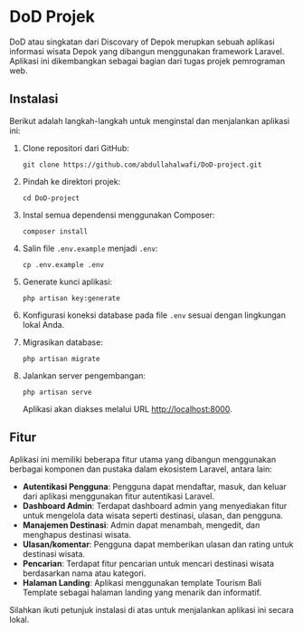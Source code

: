 # DoD Projek

DoD atau singkatan dari Discovary of Depok merupkan sebuah aplikasi informasi wisata Depok yang dibangun menggunakan framework Laravel. Aplikasi ini dikembangkan sebagai bagian dari tugas projek pemrograman web. 

## Instalasi

Berikut adalah langkah-langkah untuk menginstal dan menjalankan aplikasi ini:

1. Clone repositori dari GitHub:

   ```shell
   git clone https://github.com/abdullahalwafi/DoD-project.git
   ```

2. Pindah ke direktori projek:

   ```shell
   cd DoD-project
   ```

3. Instal semua dependensi menggunakan Composer:

   ```shell
   composer install
   ```

4. Salin file `.env.example` menjadi `.env`:

   ```shell
   cp .env.example .env
   ```

5. Generate kunci aplikasi:

   ```shell
   php artisan key:generate
   ```

6. Konfigurasi koneksi database pada file `.env` sesuai dengan lingkungan lokal Anda.

7. Migrasikan database:

   ```shell
   php artisan migrate
   ```

8. Jalankan server pengembangan:

   ```shell
   php artisan serve
   ```

   Aplikasi akan diakses melalui URL [http://localhost:8000](http://localhost:8000).

## Fitur

Aplikasi ini memiliki beberapa fitur utama yang dibangun menggunakan berbagai komponen dan pustaka dalam ekosistem Laravel, antara lain:

- **Autentikasi Pengguna**: Pengguna dapat mendaftar, masuk, dan keluar dari aplikasi menggunakan fitur autentikasi Laravel.
- **Dashboard Admin**: Terdapat dashboard admin yang menyediakan fitur untuk mengelola data wisata seperti destinasi, ulasan, dan pengguna.
- **Manajemen Destinasi**: Admin dapat menambah, mengedit, dan menghapus destinasi wisata.
- **Ulasan/komentar**: Pengguna dapat memberikan ulasan dan rating untuk destinasi wisata.
- **Pencarian**: Terdapat fitur pencarian untuk mencari destinasi wisata berdasarkan nama atau kategori.
- **Halaman Landing**: Aplikasi menggunakan template Tourism Bali Template sebagai halaman landing yang menarik dan informatif.

Silahkan ikuti petunjuk instalasi di atas untuk menjalankan aplikasi ini secara lokal.